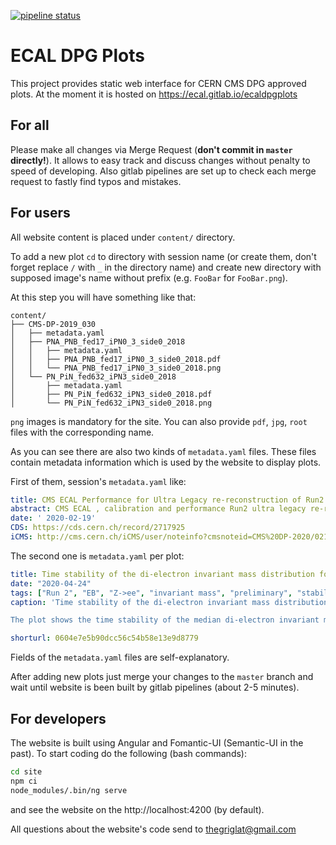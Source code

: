 [![pipeline status](https://gitlab.com/ecal/ecaldpgplots/badges/master/pipeline.svg)](https://gitlab.com/ecal/ecaldpgplots/-/commits/master)

# ECAL DPG Plots

This project provides static web interface for CERN CMS DPG approved plots. At the moment it is hosted on https://ecal.gitlab.io/ecaldpgplots

## For all

Please make all changes via Merge Request (**don't commit in `master` directly!**). It allows to easy track and discuss changes without penalty to speed of developing. Also gitlab pipelines are set up to check each merge request to fastly find typos and mistakes.

## For users

All website content is placed under `content/` directory.

To add a new plot `cd` to directory with session name (or create them, don't forget replace `/` with `_` in the directory name) and create new directory with supposed image's name without prefix (e.g. `FooBar` for `FooBar.png`).

At this step you will have something like that:

```
content/
├── CMS-DP-2019_030
│   ├── metadata.yaml
│   ├── PNA_PNB_fed17_iPN0_3_side0_2018
│   │   ├── metadata.yaml
│   │   ├── PNA_PNB_fed17_iPN0_3_side0_2018.pdf
│   │   └── PNA_PNB_fed17_iPN0_3_side0_2018.png
│   └── PN_PiN_fed632_iPN3_side0_2018
│       ├── metadata.yaml
│       ├── PN_PiN_fed632_iPN3_side0_2018.pdf
│       └── PN_PiN_fed632_iPN3_side0_2018.png
```

`png` images is mandatory for the site. You can also provide `pdf`, `jpg`, `root` files with the corresponding name.

As you can see there are also two kinds of `metadata.yaml` files. These files contain metadata information which is used by the website to display plots.

First of them, session's `metadata.yaml` like:

```YAML
title: CMS ECAL Performance for Ultra Legacy re-reconstruction of Run2 
abstract: CMS ECAL , calibration and performance Run2 ultra legacy re-reconstruction. Summary plots 
date: ' 2020-02-19'
CDS: https://cds.cern.ch/record/2717925
iCMS: http://cms.cern.ch/iCMS/user/noteinfo?cmsnoteid=CMS%20DP-2020/021
```

The second one is `metadata.yaml` per plot:

```YAML
title: Time stability of the di-electron invariant mass distribution for the full Run2 data-taking period using Z→ee.
date: "2020-04-24" 
tags: ["Run 2", "EB", "Z->ee", "invariant mass", "preliminary", "stability plot"]
caption: 'Time stability of the di-electron invariant mass distribution for the full Run2 data-taking period using Z→ee.

The plot shows the time stability of the median di-electron invariant mass with a refined re-calibration performed in 2019 for the full Run2 dataset. Both electrons are required to be in the ECAL Barrel. Each time bin has around 10,000 events. The error bar on the points denotes the statistical uncertainty on the median, which is evaluated as the central 95% interval of medians obtained from 200 "bootstrap" re-samplings. The right panel shows the distribution of the medians. At the analysis level, residual drifts in the energy scale with time are corrected for in approximately 18-hour intervals corresponding to at most one LHC fill.'

shorturl: 0604e7e5b90dcc56c54b58e13e9d8779
```

Fields of the `metadata.yaml` files are self-explanatory.

After adding new plots just merge your changes to the `master` branch and wait until website is been built by gitlab pipelines (about 2-5 minutes).

## For developers

The website is built using Angular and Fomantic-UI (Semantic-UI in the past).
To start coding do the following (bash commands):

```bash
cd site
npm ci
node_modules/.bin/ng serve
```

and see the website on the http://localhost:4200 (by default).

All questions about the website's code send to thegriglat@gmail.com
